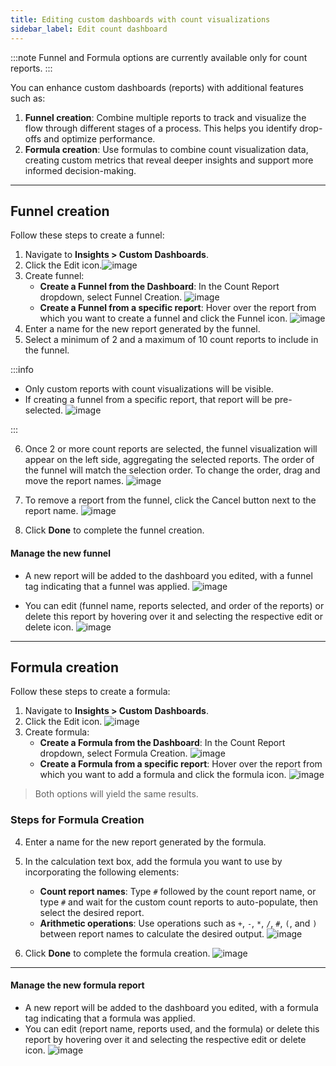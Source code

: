 ```yaml
---
title: Editing custom dashboards with count visualizations 
sidebar_label: Edit count dashboard 
---
```


:::note
Funnel and Formula options are currently available only for count reports.
:::

You can enhance custom dashboards (reports) with additional features such as:
1. **Funnel creation**: Combine multiple reports to track and visualize the flow through different stages of a process. This helps you identify drop-offs and optimize performance.
2. **Formula creation**: Use formulas to combine count visualization data, creating custom metrics that reveal deeper insights and support more informed decision-making.

---------

## Funnel creation

Follow these steps to create a funnel: 

1. Navigate to **Insights > Custom Dashboards**.
2. Click the Edit icon.![image](https://hackmd.io/_uploads/HkIRHqBjR.png)
3. Create funnel: 
    - **Create a Funnel from the Dashboard**: In the Count Report dropdown, select Funnel Creation.
    ![image](https://hackmd.io/_uploads/B1zvuqroC.png)
    - **Create a Funnel from a specific report**: Hover over the report from which you want to create a funnel and click the Funnel icon.
    ![image](https://hackmd.io/_uploads/B1lvh9HsC.png)
4. Enter a name for the new report generated by the funnel.
5. Select a minimum of 2 and a maximum of 10 count reports to include in the funnel.

:::info

- Only custom reports with count visualizations will be visible.
- If creating a funnel from a specific report, that report will be pre-selected.
![image](https://hackmd.io/_uploads/H1P9T9BsR.png)

:::


6. Once 2 or more count reports are selected, the funnel visualization will appear on the left side, aggregating the selected reports. The order of the funnel will match the selection order. To change the order, drag and move the report names.
![image](https://hackmd.io/_uploads/SJt1c5roC.png)

7. To remove a report from the funnel, click the Cancel button next to the report name.
![image](https://hackmd.io/_uploads/S1rVcqBiC.png)

8. Click **Done** to complete the funnel creation.

#### Manage the new funnel

- A new report will be added to the dashboard you edited, with a funnel tag indicating that a funnel was applied.
![image](https://hackmd.io/_uploads/B11sc5SiA.png)

- You can edit (funnel name, reports selected, and order of the reports) or delete this report by hovering over it and selecting the respective edit or delete icon.
![image](https://hackmd.io/_uploads/BkZfiqBjC.png)


-----------

## Formula creation

Follow these steps to create a formula: 

1. Navigate to **Insights > Custom Dashboards**.
2. Click the Edit icon.
![image](https://hackmd.io/_uploads/HkIRHqBjR.png)
3. Create formula: 
    - **Create a Formula from the Dashboard**: In the Count Report dropdown, select Formula Creation.
    ![image](https://hackmd.io/_uploads/ByGNGoSiC.png)
    - **Create a Formula from a specific report**: Hover over the report from which you want to add a formula and click the formula icon.
    ![image](https://hackmd.io/_uploads/Sy5IfirjR.png)

> Both options will yield the same results.

### Steps for Formula Creation

4. Enter a name for the new report generated by the formula.
5. In the calculation text box, add the formula you want to use by incorporating the following elements:
   - **Count report names**: Type `#` followed by the count report name, or type `#` and wait for the custom count reports to auto-populate, then select the desired report.
   - **Arithmetic operations**: Use operations such as `+`, `-`, `*`, `/`, `#`, `(`, and `)` between report names to calculate the desired output.
![image](https://hackmd.io/_uploads/HkiZUoBiR.png)

6. Click **Done** to complete the formula creation.
![image](https://hackmd.io/_uploads/rk6XUjBiR.png)

---

#### Manage the new formula report

- A new report will be added to the dashboard you edited, with a formula tag indicating that a formula was applied.
- You can edit (report name, reports used, and the formula) or delete this report by hovering over it and selecting the respective edit or delete icon.
![image](https://hackmd.io/_uploads/HJVKUjSsA.png)


